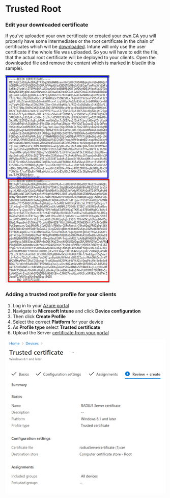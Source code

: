 # Trusted Root

### Edit your downloaded certificate

If you've uploaded your own certificate or created your [own CA](../portal/settings-server.md#server-certificates) you will properly have some intermediates or the root certificate in the chain of certificates which will be [downloaded](../portal/settings-server.md#download). Intune will only use the user certificate if the whole file was uploaded. So you will have to edit the file, that the actual root certificate will be deployed to your clients. Open the downloaded file and remove the content which is marked in blue(in this sample).&#x20;

![](<../.gitbook/assets/image (55).png>)

### Adding a trusted root profile for your clients&#x20;

1. Log in to your [Azure portal](https://portal.azure.com)
2. Navigate to **Microsoft Intune** and click **Device configuration**
3. Then click **Create Profile**
4. Select the correct **Platform** for your device
5. As **Profile type** select **Trusted certificate**
6. Upload the Server [certificate from your portal](../portal/settings-server.md#download)

![](<../.gitbook/assets/image (45).png>)

